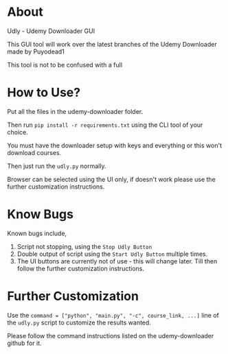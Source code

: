 # About
Udly - Udemy Downloader GUI

This GUI tool will work over the latest branches of the Udemy Downloader made by Puyodead1

This tool is not to be confused with a full

# How to Use?
Put all the files in the udemy-downloader folder.

Then run ```pip install -r requirements.txt``` using the CLI tool of your choice.

You must have the downloader setup with keys and everything or this won't download courses.

Then just run the ```udly.py``` normally.

Browser can be selected using the UI only, if doesn't work please use the further customization instructions.

# Know Bugs
Known bugs include,
1. Script not stopping, using the `Stop Udly Button`
2. Double output of script using the `Start Udly Button` multiple times.
3. The UI buttons are currently not of use - this will change later. Till then follow the further customization instructions.

# Further Customization
Use the ```command = ["python", "main.py", "-c", course_link, ...]``` line of the `udly.py` script to customize the results wanted.

Please follow the command instructions listed on the udemy-downloader github for it. 
